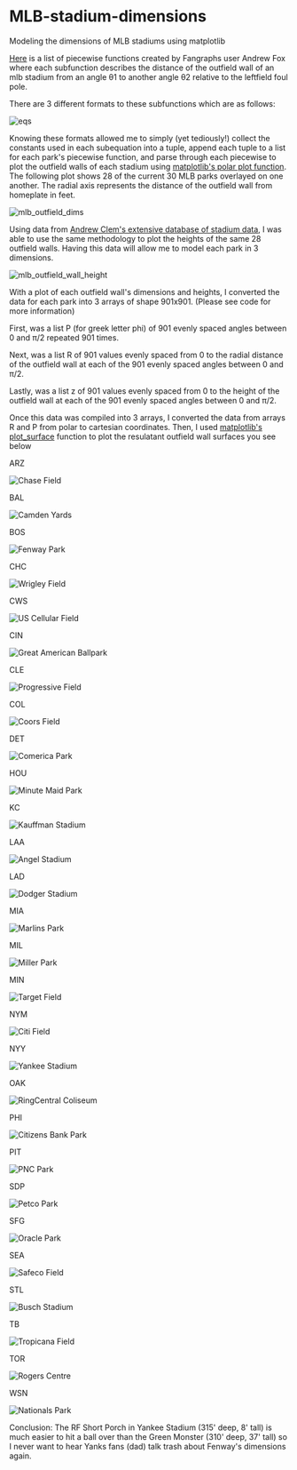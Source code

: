 # MLB-stadium-dimensions
Modeling the dimensions of MLB stadiums using matplotlib

[Here](https://community.fangraphs.com/complete-outfield-dimensions/) is a list of piecewise functions created by Fangraphs user Andrew Fox where each subfunction describes the distance of the outfield wall of an mlb stadium from an angle θ1 to another angle θ2 relative to the leftfield foul pole.

There are 3 different formats to these subfunctions which are as follows:

![eqs](https://user-images.githubusercontent.com/65193347/107449801-38b68080-6b12-11eb-999e-48251c6c9f51.png)

Knowing these formats allowed me to simply (yet tediously!) collect the constants used in each subequation into a tuple, append each tuple to a list for each park's piecewise function, and parse through each piecewise to plot the outfield walls of each stadium using [matplotlib's polar plot function](https://matplotlib.org/3.1.1/api/_as_gen/matplotlib.pyplot.polar.html).
The following plot shows 28 of the current 30 MLB parks overlayed on one another. 
The radial axis represents the distance of the outfield wall from homeplate in feet.

![mlb_outfield_dims](https://user-images.githubusercontent.com/65193347/107464126-93110a80-6b2d-11eb-8766-198d62dfb1fb.png)

Using data from [Andrew Clem's extensive database of stadium data](http://www.andrewclem.com/Baseball/Stadium_statistics.html), I was able to use the same methodology to plot the heights of the same 28 outfield walls. Having this data will allow me to model each park in 3 dimensions. 

![mlb_outfield_wall_height](https://user-images.githubusercontent.com/65193347/107464130-94dace00-6b2d-11eb-8a76-e4d4dd9d1480.png)

With a plot of each outfield wall's dimensions and heights, I converted the data for each park into 3 arrays of shape 901x901. (Please see code for more information)

First, was a list P (for greek letter phi) of 901 evenly spaced angles between 0 and π/2 repeated 901 times.

Next, was a list R of 901 values evenly spaced from 0 to the radial distance of the outfield wall at each of the 901 evenly spaced angles between 0 and π/2.

Lastly, was a list z of 901 values evenly spaced from 0 to the height of the outfield wall at each of the 901 evenly spaced angles between 0 and π/2.

Once this data was compiled into 3 arrays, I converted the data from arrays R and P from polar to cartesian coordinates. Then, I used [matplotlib's plot_surface](https://matplotlib.org/mpl_toolkits/mplot3d/tutorial.html#surface-plots) function to plot the resulatant outfield wall surfaces you see below 

ARZ

![Chase Field](https://user-images.githubusercontent.com/65193347/107466893-cf933500-6b32-11eb-8393-3f60bd1e9e70.png)

BAL

![Camden Yards](https://user-images.githubusercontent.com/65193347/107466892-cf933500-6b32-11eb-8ad9-c88122b699a8.png)

BOS

![Fenway Park](https://user-images.githubusercontent.com/65193347/107466902-d02bcb80-6b32-11eb-8355-d4f37914a7fb.png)

CHC

![Wrigley Field](https://user-images.githubusercontent.com/65193347/107466888-cf933500-6b32-11eb-836b-fca29ff1de0d.png)

CWS

![US Cellular Field](https://user-images.githubusercontent.com/65193347/107466887-cefa9e80-6b32-11eb-9bc8-076c59c8e317.png)

CIN

![Great American Ballpark](https://user-images.githubusercontent.com/65193347/107466903-d0c46200-6b32-11eb-8ce5-a9b03232a0d3.png)

CLE

![Progressive Field](https://user-images.githubusercontent.com/65193347/107466879-ce620800-6b32-11eb-8b42-c926bf6c9455.png)

COL

![Coors Field](https://user-images.githubusercontent.com/65193347/107466898-d02bcb80-6b32-11eb-832e-6c883e0fde32.png)

DET

![Comerica Park](https://user-images.githubusercontent.com/65193347/107466897-d02bcb80-6b32-11eb-9a79-ee57fbaaafb0.png)

HOU

![Minute Maid Park](https://user-images.githubusercontent.com/65193347/107466908-d15cf880-6b32-11eb-8e25-5da99111461f.png)

KC

![Kauffman Stadium](https://user-images.githubusercontent.com/65193347/107466904-d0c46200-6b32-11eb-927a-034b9a5a6c4d.png)

LAA

![Angel Stadium](https://user-images.githubusercontent.com/65193347/107466890-cf933500-6b32-11eb-9c9d-8e7e49aa58bc.png)

LAD

![Dodger Stadium](https://user-images.githubusercontent.com/65193347/107466899-d02bcb80-6b32-11eb-82ef-e584c801fd7b.png)

MIA

![Marlins Park](https://user-images.githubusercontent.com/65193347/107466905-d0c46200-6b32-11eb-8920-2996ac14963d.png)

MIL

![Miller Park](https://user-images.githubusercontent.com/65193347/107466907-d0c46200-6b32-11eb-98e5-b4343768a6ba.png)

MIN

![Target Field](https://user-images.githubusercontent.com/65193347/107466884-cefa9e80-6b32-11eb-8374-38be8b6fa9cd.png)

NYM

![Citi Field](https://user-images.githubusercontent.com/65193347/107466895-d02bcb80-6b32-11eb-8e1c-44dfd6ff0322.png)

NYY

![Yankee Stadium](https://user-images.githubusercontent.com/65193347/107466889-cf933500-6b32-11eb-9e66-f7028837754a.png)

OAK

![RingCentral Coliseum](https://user-images.githubusercontent.com/65193347/107466880-cefa9e80-6b32-11eb-82bf-360e5b54705b.png)

PHI

![Citizens Bank Park](https://user-images.githubusercontent.com/65193347/107466896-d02bcb80-6b32-11eb-994a-a584623e0338.png)

PIT

![PNC Park](https://user-images.githubusercontent.com/65193347/107466915-d15cf880-6b32-11eb-9131-f0b28ba8781b.png)

SDP

![Petco Park](https://user-images.githubusercontent.com/65193347/107466913-d15cf880-6b32-11eb-9fa3-9cec1916c1eb.png)

SFG

![Oracle Park](https://user-images.githubusercontent.com/65193347/107466912-d15cf880-6b32-11eb-8721-a687d9cbc64f.png)

SEA

![Safeco Field](https://user-images.githubusercontent.com/65193347/107466883-cefa9e80-6b32-11eb-900d-e1d716ac0d7c.png)

STL

![Busch Stadium](https://user-images.githubusercontent.com/65193347/107466891-cf933500-6b32-11eb-8058-d2842e4ef765.png)

TB

![Tropicana Field](https://user-images.githubusercontent.com/65193347/107466885-cefa9e80-6b32-11eb-9187-3a61ada7c4f9.png)

TOR

![Rogers Centre](https://user-images.githubusercontent.com/65193347/107466882-cefa9e80-6b32-11eb-9d32-b1b803916a5e.png)

WSN

![Nationals Park](https://user-images.githubusercontent.com/65193347/107466911-d15cf880-6b32-11eb-8b1a-5f77831a8ef7.png)


Conclusion: The RF Short Porch in Yankee Stadium (315' deep, 8' tall) is much easier to hit a ball over than the Green Monster (310' deep, 37' tall) so I never want to hear Yanks fans (dad) talk trash about Fenway's dimensions again.
